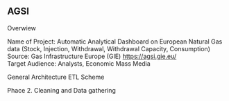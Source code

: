 ## AGSI

Overwiew

Name of Project: Automatic Analytical Dashboard on European Natural Gas data (Stock, Injection, Withdrawal, Withdrawal Capacity, Consumption)
Source: Gas Infrastructure Europe (GIE) https://agsi.gie.eu/  
Target Audience: Analysts, Economic Mass Media

General Architecture 
ETL Scheme



Phace 2. Cleaning and Data gathering
